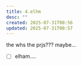 ```yaml
---
title: 4.elhm
desc: ""
created: 2025-07-31T00:56
updated: 2025-07-31T00:57
---
```



the    whs  the prjs???  maybe...   



- [ ]  elham....  